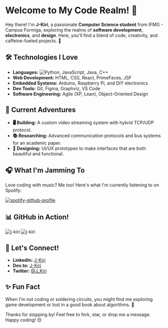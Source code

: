 # Welcome to My Code Realm! 👾

Hey there! I'm **J-Kiri**, a passionate **Computer Science student** from IFMG - Campus Formiga, exploring the realms of **software development**, **electronics**, and **design**. Here, you'll find a blend of code, creativity, and caffeine-fueled projects. 🚀

## 🛠️ Technologies I Love

- **Languages:** ![Python](https://img.shields.io/badge/python-3670A0?style=for-the-badge&logo=python&logoColor=ffffff), JavaScript, Java, C++
- **Web Development:** HTML, CSS, React, PrimeFaces, JSF
- **Embedded Systems:** Arduino, Raspberry Pi, and DIY electronics
- **Dev Tools:** Git, Figma, Graphviz, VS Code
- **Software Engineering:** Agile (XP, Lean), Object-Oriented Design

## 🌌 Current Adventures

- **🖥️ Building:** A custom video streaming system with hybrid TCP/UDP protocol.
- **📚 Researching:** Advanced communication protocols and bus systems for an academic paper.
- **🎨 Designing:** UI/UX prototypes to make interfaces that are both beautiful and functional.

## 🎧 What I'm Jamming To

Love coding with music? Me too! Here's what I'm currently listening to on Spotify:

[![spotify-github-profile](https://spotify-github-profile.kittinanx.com/api/view?uid=c05doikx2weaw2vhm4618ktbt&cover_image=true&theme=natemoo-re&show_offline=false&background_color=121212&interchange=false&bar_color=53b14f&bar_color_cover=true)](https://spotify-github-profile.kittinanx.com/api/view?uid=c05doikx2weaw2vhm4618ktbt&redirect=true)

## 📊 GitHub in Action!

<p><img align="left" src="https://github-readme-stats.vercel.app/api/top-langs?username=j-kiri&show_icons=true&theme=dark&locale=en&layout=compact" alt="j-kiri" /></p>

<p><img align="center" src="https://github-readme-streak-stats.herokuapp.com/?user=j-kiri&theme=dark" alt="j-kiri" /></p>

## 🚀 Let's Connect!

- **LinkedIn:** [J-Kiri](https://www.linkedin.com/in/your-linkedin-profile)
- **Dev.to:** [J-Kiri](https://dev.to/your_username)
- **Twitter:** [@J_Kiri](https://twitter.com/your_twitter_handle)

## ✨ Fun Fact

When I'm not coding or soldering circuits, you might find me exploring game development or lost in a good book about algorithms. 📖

Thanks for stopping by! Feel free to fork, star, or drop me a message. Happy coding! 😊
